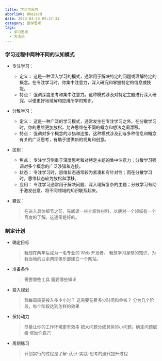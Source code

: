 ```yaml
---
title: 学习与思考
abbrlink: 80e1acd
date: 2023-04-23 09:27:31
category: 哲学思考
tags: 
  - 学习思考
  - 方法论
---
```


<!--more-->

### 学习过程中两种不同的认知模式

- 专注学习：

    - 定义： 这是一种深入学习的模式，通常用于解决特定的问题或理解特定的概念。在专注学习时，你集中注意力，深入研究和掌握特定的信息或技能。
    - 特点： 强调深度思考和集中注意力。这种模式涉及对特定主题进行深入研究，以便更好地理解和应用所学的知识。

- 分散学习：

    - 定义： 这是一种广泛的学习模式，通常发生在专注学习之外。在分散学习时，你的思维更加放松，允许思维在不同的概念和想法之间漂移。
    - 特点： 强调对多个概念的涉猎和连接。这种模式涉及到与多种信息和概念有关的广泛思考，有助于提供新的视角和创意。

- 区别：
    
    - 焦点： 专注学习侧重于深度思考和对特定主题的集中注意力；分散学习强调对多个概念的广泛涉猎和连接。
    - 状态： 专注学习时，思维状态通常较为紧凑和有针对性；而在分散学习时，思维状态较为放松和漂移。
    - 应用： 专注学习通常用于解决问题、深入理解复杂的主题；分散学习有助于激发创意、将不同领域的知识联系起来。

- 建议：

    > 在进入具体细节之前，先阅读一些介绍性材料，以便对一个领域有一个高度的了解，这通常是好的。


### 制定计划
- 确定目标

    > 我想在两年后成为一名专业的 Web 开发者。
    > 我想学习足够的知识，为我当地的业余网球俱乐部建立一个网站。

- 准备条件
    
    > 需要哪些工具
    > 需要哪些知识

- 投入规划

    > 我每周需要投入多少小时？
    > 这需要花费多少时间和金钱？
    > 分为几个阶段，每个阶段达到怎样的效果

- 保持动力

    > 尽量让你的工作环境更有效率
    > 把大问题分成具体的小问题，确定问题层级
    > 奖励你自己

- 周期练习

    > 计划实行的过程是了解-认识-实践-思考的迭代提升过程